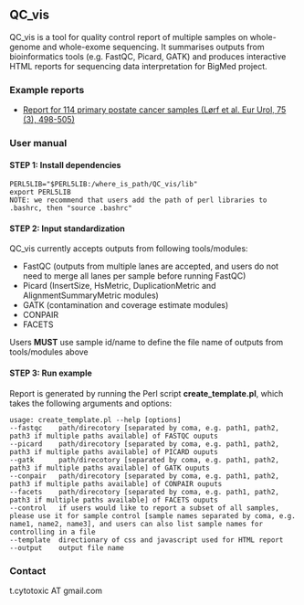 ## QC_vis
QC_vis is a tool for quality control report of multiple samples on whole-genome and whole-exome sequencing. It summarises outputs from bioinformatics tools (e.g. FastQC, Picard, GATK) and produces interactive HTML reports for sequencing data interpretation for BigMed project.


### Example reports
* [Report for 114 primary postate cancer samples (Lørf et al. Eur Urol, 75 (3), 498-505)](http://folk.uio.no/senz/Quality_control_report_example.html)


### User manual

#### STEP 1: Install dependencies

    PERL5LIB="$PERL5LIB:/where_is_path/QC_vis/lib"
    export PERL5LIB
    NOTE: we recommend that users add the path of perl libraries to .bashrc, then "source .bashrc"
    
#### STEP 2: Input standardization

QC_vis currently accepts outputs from following tools/modules:
  * FastQC (outputs from multiple lanes are accepted, and users do not need to merge all lanes per sample before running FastQC) 
  * Picard (InsertSize, HsMetric, DuplicationMetric and AlignmentSummaryMetric modules)
  * GATK (contamination and coverage estimate modules)
  * CONPAIR
  * FACETS

Users __MUST__ use sample id/name to define the file name of outputs from tools/modules above

#### STEP 3: Run example
Report is generated by running the Perl script __create_template.pl__, which takes the following arguments and options:

    usage: create_template.pl --help [options]
    --fastqc    path/direcotory [separated by coma, e.g. path1, path2, path3 if multiple paths available] of FASTQC ouputs
    --picard    path/direcotory [separated by coma, e.g. path1, path2, path3 if multiple paths available] of PICARD ouputs
    --gatk      path/direcotory [separated by coma, e.g. path1, path2, path3 if multiple paths available] of GATK ouputs
    --conpair   path/direcotory [separated by coma, e.g. path1, path2, path3 if multiple paths available] of CONPAIR ouputs
    --facets    path/direcotory [separated by coma, e.g. path1, path2, path3 if multiple paths available] of FACETS ouputs
    --control   if users would like to report a subset of all samples, please use it for sample control [sample names separated by coma, e.g. name1, name2, name3], and users can also list sample names for controlling in a file
    --template  directionary of css and javascript used for HTML report
    --output    output file name
        
### Contact

t.cytotoxic AT gmail.com
